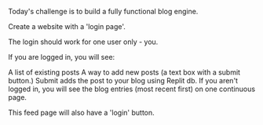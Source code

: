 Today's challenge is to build a fully functional blog engine.

Create a website with a 'login page'.

The login should work for one user only - you.

If you are logged in, you will see:

A list of existing posts
A way to add new posts (a text box with a submit button.) Submit adds the post to your blog using Replit db.
If you aren't logged in, you will see the blog entries (most recent first) on one continuous page.

This feed page will also have a 'login' button.
